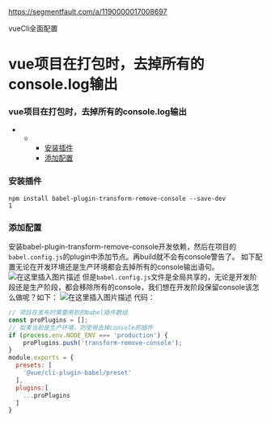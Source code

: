 https://segmentfault.com/a/1190000017008697

vueCli全面配置

# vue项目在打包时，去掉所有的console.log输出

### vue项目在打包时，去掉所有的console.log输出

- - - [安装插件](https://blog.csdn.net/weixin_43242112/article/details/107834469#_1)
    - [添加配置](https://blog.csdn.net/weixin_43242112/article/details/107834469#_5)



### 安装插件

```
npm install babel-plugin-transform-remove-console --save-dev
1
```

### 添加配置

安装babel-plugin-transform-remove-console开发依赖，然后在项目的`babel.config.js`的plugin中添加节点。再build就不会有console警告了。
如下配置无论在开发环境还是生产环境都会去掉所有的console输出语句。
![在这里插入图片描述](https://img-blog.csdnimg.cn/20200806110221769.png?x-oss-process=image/watermark,type_ZmFuZ3poZW5naGVpdGk,shadow_10,text_aHR0cHM6Ly9ibG9nLmNzZG4ubmV0L3dlaXhpbl80MzI0MjExMg==,size_16,color_FFFFFF,t_70)
但是`babel.config.js`文件是全局共享的，无论是开发阶段还是生产阶段，都会移除所有的console，我们想在开发阶段保留console该怎么做呢？如下：
![在这里插入图片描述](https://img-blog.csdnimg.cn/20200806110324711.png?x-oss-process=image/watermark,type_ZmFuZ3poZW5naGVpdGk,shadow_10,text_aHR0cHM6Ly9ibG9nLmNzZG4ubmV0L3dlaXhpbl80MzI0MjExMg==,size_16,color_FFFFFF,t_70)
代码：

```javascript
// 项目在发布时需要用到的babel插件数组
const proPlugins = [];
// 如果当前是生产环境，则使用去掉console的插件
if (process.env.NODE_ENV === 'production') {
    proPlugins.push('transform-remove-console');
}
module.exports = {
  presets: [
    '@vue/cli-plugin-babel/preset'
  ],
  plugins:[
    ...proPlugins
  ]
}
```